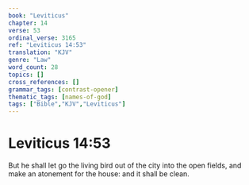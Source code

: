 ```yaml
---
book: "Leviticus"
chapter: 14
verse: 53
ordinal_verse: 3165
ref: "Leviticus 14:53"
translation: "KJV"
genre: "Law"
word_count: 28
topics: []
cross_references: []
grammar_tags: [contrast-opener]
thematic_tags: [names-of-god]
tags: ["Bible","KJV","Leviticus"]
---
```


# Leviticus 14:53

But he shall let go the living bird out of the city into the open fields, and make an atonement for the house: and it shall be clean.
